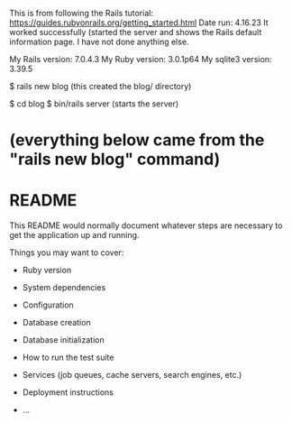 This is from following the Rails tutorial: 
https://guides.rubyonrails.org/getting_started.html
Date run: 4.16.23
It worked successfully (started the server and shows the Rails default information page.
I have not done anything else.

My Rails version: 7.0.4.3
My Ruby version: 3.0.1p64
My sqlite3 version: 3.39.5

$ rails new blog
(this created the blog/ directory)

$ cd blog
$ bin/rails server
(starts the server)



# (everything below came from the "rails new blog" command)
# README

This README would normally document whatever steps are necessary to get the
application up and running.

Things you may want to cover:

* Ruby version

* System dependencies

* Configuration

* Database creation

* Database initialization

* How to run the test suite

* Services (job queues, cache servers, search engines, etc.)

* Deployment instructions

* ...
